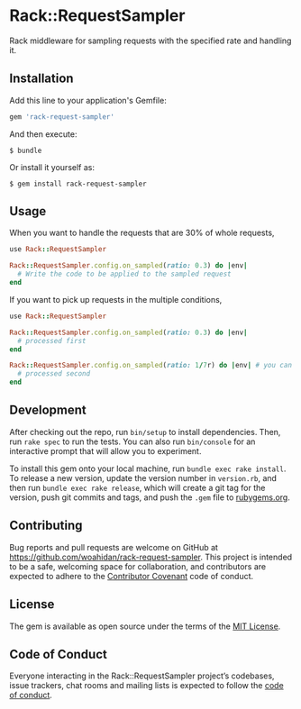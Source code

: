# Rack::RequestSampler

Rack middleware for sampling requests with the specified rate and handling it.

## Installation

Add this line to your application's Gemfile:

```ruby
gem 'rack-request-sampler'
```

And then execute:

    $ bundle

Or install it yourself as:

    $ gem install rack-request-sampler

## Usage

When you want to handle the requests that are 30% of whole requests,

```ruby
use Rack::RequestSampler

Rack::RequestSampler.config.on_sampled(ratio: 0.3) do |env|
  # Write the code to be applied to the sampled request
end
```

If you want to pick up requests in the multiple conditions, 

```ruby
use Rack::RequestSampler

Rack::RequestSampler.config.on_sampled(ratio: 0.3) do |env|
  # processed first
end

Rack::RequestSampler.config.on_sampled(ratio: 1/7r) do |env| # you can use Rational
  # processed second
end
```

## Development

After checking out the repo, run `bin/setup` to install dependencies. Then, run `rake spec` to run the tests. You can also run `bin/console` for an interactive prompt that will allow you to experiment.

To install this gem onto your local machine, run `bundle exec rake install`. To release a new version, update the version number in `version.rb`, and then run `bundle exec rake release`, which will create a git tag for the version, push git commits and tags, and push the `.gem` file to [rubygems.org](https://rubygems.org).

## Contributing

Bug reports and pull requests are welcome on GitHub at https://github.com/woahidan/rack-request-sampler. This project is intended to be a safe, welcoming space for collaboration, and contributors are expected to adhere to the [Contributor Covenant](http://contributor-covenant.org) code of conduct.

## License

The gem is available as open source under the terms of the [MIT License](https://opensource.org/licenses/MIT).

## Code of Conduct

Everyone interacting in the Rack::RequestSampler project’s codebases, issue trackers, chat rooms and mailing lists is expected to follow the [code of conduct](https://github.com/woahidan/rack-request-sampler/blob/master/CODE_OF_CONDUCT.md).
